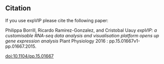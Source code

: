 ## Citation
If you use expVIP please cite the following paper:


Philippa Borrill, Ricardo Ramirez-Gonzalez, and Cristobal Uauy 
_expVIP: a customisable RNA-seq data analysis and visualisation platform opens up gene expression analysis_
Plant Physiology 2016 : pp.15.01667v1-pp.01667.2015.

[doi:​10.​1104/​pp.​15.​01667](http://dx.doi.org/10.1104/pp.15.01667)​​​​​​​​​
